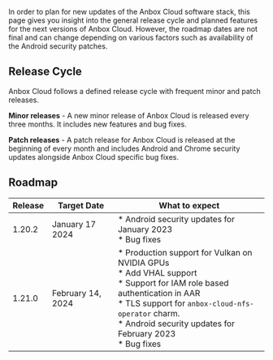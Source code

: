 In order to plan for new updates of the Anbox Cloud software stack, this page gives you insight into the general release cycle and planned features for the next versions of Anbox Cloud. However, the roadmap dates are not final and can change depending on various factors such as availability of the Android security patches.

## Release Cycle

Anbox Cloud follows a defined release cycle with frequent minor and patch releases.

**Minor releases** - A new minor release of Anbox Cloud is released every three months. It includes new features and bug fixes.

**Patch releases** - A patch release for Anbox Cloud is released at the beginning of every month and includes Android and Chrome security updates alongside Anbox Cloud specific bug fixes.

## Roadmap
| Release | Target Date | What to expect| 
|---------|-------------|---------------|
| 1.20.2 | January 17 2024  | * Android security updates for January 2023<br/>* Bug fixes |
| 1.21.0 | February 14, 2024 | * Production support for Vulkan on NVIDIA GPUs<br/>* Add VHAL support<br/>* Support for IAM role based authentication in AAR<br/>* TLS support for `anbox-cloud-nfs-operator` charm.<br/>* Android security updates for February 2023<br/>* Bug fixes |
